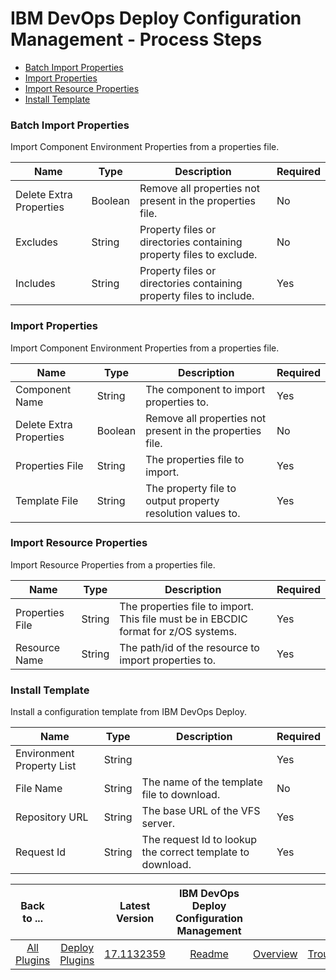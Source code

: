 
# IBM DevOps Deploy Configuration Management - Process Steps

* [Batch Import Properties](#batch_import_properties)
* [Import Properties](#import_properties)
* [Import Resource Properties](#import_resource_properties)
* [Install Template](#install_template)


### Batch Import Properties

Import Component Environment Properties from a properties file.


| Name | Type | Description                                                                                                          | Required |
| ---- | ---- | -------------------------------------------------------------------------------------------------------------------- | -------- |
| Delete Extra Properties | Boolean | Remove all properties not present in the properties file. | No |
| Excludes | String | Property files or directories containing property files to exclude. | No |
| Includes | String | Property files or directories containing property files to include. | Yes |

### Import Properties

Import Component Environment Properties from a properties file.


| Name | Type | Description                                                                                                          | Required |
| ---- | ---- | -------------------------------------------------------------------------------------------------------------------- | -------- |
| Component Name | String | The component to import properties to. | Yes |
| Delete Extra Properties | Boolean | Remove all properties not present in the properties file. | No |
| Properties File | String | The properties file to import. | Yes |
| Template File | String | The property file to output property resolution values to. | Yes |

### Import Resource Properties

Import Resource Properties from a properties file.


| Name | Type | Description                                                                                                          | Required |
| ---- | ---- | -------------------------------------------------------------------------------------------------------------------- | -------- |
| Properties File | String | The properties file to import. This file must be in EBCDIC format for z/OS systems. | Yes |
| Resource Name | String | The path/id of the resource to import properties to. | Yes |

### Install Template

Install a configuration template from IBM DevOps Deploy.


| Name | Type | Description                                                                                                          | Required |
| ---- | ---- | -------------------------------------------------------------------------------------------------------------------- | -------- |
| Environment Property List | String |  | Yes |
| File Name | String | The name of the template file to download. | No |
| Repository URL | String | The base URL of the VFS server. | Yes |
| Request Id | String | The request Id to lookup the correct template to download. | Yes |



|Back to ...||Latest Version|IBM DevOps Deploy Configuration Management ||||
| :---: | :---: | :---: | :---: | :---: | :---: | :---: |
|[All Plugins](../../index.md)|[Deploy Plugins](../README.md)|[17.1132359](https://raw.githubusercontent.com/UrbanCode/IBM-UCD-PLUGINS/main/files/uDeployConfigManagement/ucd-uDeployConfigManagement-17.1132359.zip)|[Readme](README.md)|[Overview](overview.md)|[Troubleshooting](troubleshooting.md)|[Downloads](downloads.md)|
